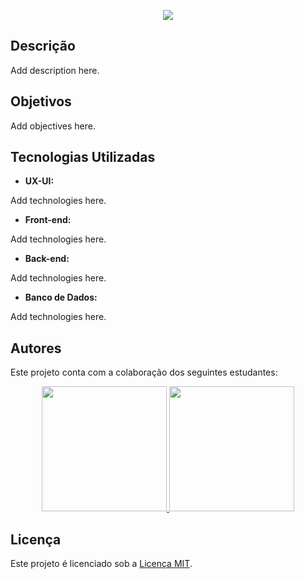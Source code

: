 <p align="center"> <img src="https://avatars.githubusercontent.com/u/189394862?s=400&u=665c7579b2577c8f5575bef64ae2ac89498e9e6e&v=4"> </p>

## Descrição

Add description here.

## Objetivos

Add objectives here.

## Tecnologias Utilizadas

- **UX-UI:**

Add technologies here.

- **Front-end:**

Add technologies here.
- **Back-end:**

Add technologies here.

- **Banco de Dados:**

Add technologies here.

## Autores

Este projeto conta com a colaboração dos seguintes estudantes:

<p align="center">
  <a href="https://www.github.com/cDanx" target="_blank">
    <img height="200px" src="https://avatars.githubusercontent.com/u/110854412?v=4">
  </a>
    <a href="https://github.com/gabfarmarcondes" target="_blank">
    <img height="200px" src="https://avatars.githubusercontent.com/u/39389389?v=4">
  </a>
</p>

## Licença

Este projeto é licenciado sob a [Licença MIT](https://opensource.org/license/mit/).
